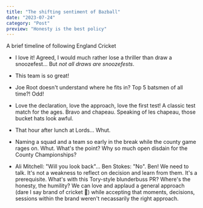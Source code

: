 ```yaml
---
title: "The shifting sentiment of Bazball"
date: "2023-07-24"
category: "Post"
preview: "Honesty is the best policy"
---
```


A brief timeline of following England Cricket

- I love it! Agreed, I would much rather lose a thriller than draw a snoozefest... But _not all draws are snoozefests_.

- This team is so great!

- Joe Root doesn't understand where he fits in? Top 5 batsmen of all time?! Odd!

- Love the declaration, love the approach, love the first test! A classic test match for the ages. Bravo and chapeau. Speaking of les chapeau, those bucket hats look awful.

- That hour after lunch at Lords... Whut.

- Naming a squad and a team so early in the break while the county game rages on. Whut. What's the point? Why so much open disdain for the County Championships?

- Ali Mitchell: "Will you look back"... Ben Stokes: "No". Ben! We need to talk. It's not a weakness to reflect on decision and learn from them. It's a prerequisite. What's with this Tory-style blunderbuss PR? Where's the honesty, the humility? We can love and applaud a general approach (dare I say brand of cricket 🤢) while accepting that moments, decisions, sessions within the brand weren't necassarily the right approach.
